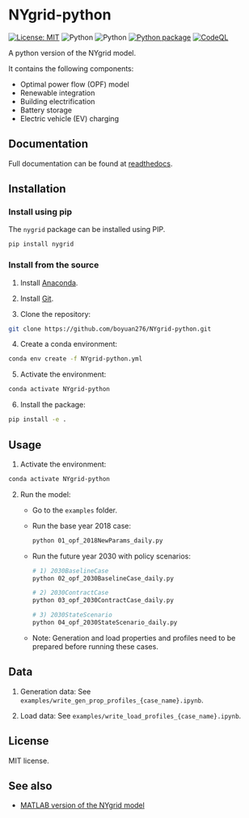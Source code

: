 # NYgrid-python

[![License: MIT](https://img.shields.io/badge/License-MIT-yellow.svg)](https://github.com/boyuan276/NYgrid-python/blob/main/LICENSE)
![Python](https://img.shields.io/badge/python-3.8-blue.svg)
![Python](https://img.shields.io/badge/python-3.9-blue.svg)
[![Python package](https://github.com/boyuan276/NYgrid-python/actions/workflows/python-package.yml/badge.svg)](https://github.com/boyuan276/NYgrid-python/actions/workflows/python-package.yml)
[![CodeQL](https://github.com/boyuan276/NYgrid-python/actions/workflows/github-code-scanning/codeql/badge.svg)](https://github.com/boyuan276/NYgrid-python/actions/workflows/github-code-scanning/codeql)

A python version of the NYgrid model.

It contains the following components:
* Optimal power flow (OPF) model
* Renewable integration
* Building electrification
* Battery storage
* Electric vehicle (EV) charging

## Documentation

Full documentation can be found at [readthedocs](https://nygrid-python.readthedocs.io/en/latest/).

## Installation

### Install using pip

The ``nygrid`` package can be installed using PIP.

```bash
pip install nygrid
```

### Install from the source

1. Install [Anaconda](https://www.anaconda.com/download/).

2. Install [Git](https://git-scm.com/downloads).

3. Clone the repository: 
```bash
git clone https://github.com/boyuan276/NYgrid-python.git
```

4. Create a conda environment:
```bash
conda env create -f NYgrid-python.yml
```

5. Activate the environment:
```bash
conda activate NYgrid-python
```

6. Install the package:
```bash
pip install -e .
```

## Usage

1. Activate the environment:

```bash
conda activate NYgrid-python
```

2. Run the model:

    - Go to the `examples` folder.

    - Run the base year 2018 case:

        ```bash
        python 01_opf_2018NewParams_daily.py
        ```

    - Run the future year 2030 with policy scenarios:

        ```bash
        # 1) 2030BaselineCase
        python 02_opf_2030BaselineCase_daily.py

        # 2) 2030ContractCase
        python 03_opf_2030ContractCase_daily.py

        # 3) 2030StateScenario
        python 04_opf_2030StateScenario_daily.py
        ```

    - Note: Generation and load properties and profiles need to be prepared before running these cases.

## Data

1. Generation data: See `examples/write_gen_prop_profiles_{case_name}.ipynb`.

2. Load data: See `examples/write_load_profiles_{case_name}.ipynb`.

## License

MIT license.


## See also
* [MATLAB version of the NYgrid model](https://github.com/AndersonEnergyLab-Cornell/NYgrid.git)
